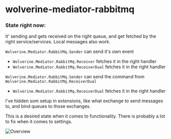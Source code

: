 # wolverine-mediator-rabbitmq

### State right now:

It' sending and gets received on the right queue, and get fetched by the right service/services.
Local messages also work.

```Wolverine.Mediator.RabbitMq.Sender``` can send it's own event
- ```Wolverine.Mediator.RabbitMq.Receiver``` fetches it in the right handler
- ```Wolverine.Mediator.RabbitMq.ReceiverDual``` fetches it in the right handler

```Wolverine.Mediator.RabbitMq.Sender``` can send the command from ```Wolverine.Mediator.RabbitMq.ReceiverDual```
- ```Wolverine.Mediator.RabbitMq.ReceiverDual``` fetches it in the right handler

I've hidden som setup in extensions, like what exchange to send messages to, and bind queues to those exchanges.

This is a desired state when it comes to functionality. There is probably a lot to fix when it comes to settings.

![Overview](./overview.svg)

